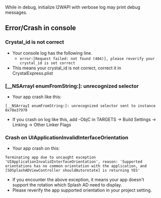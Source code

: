 While in debug, initialize I2WAPI with verbose log may print debug messages.

## Error/Crash in console
### Crystal_id is not correct
- Your console log has the following line.
    - `error:[Request failed: not found (404)], please reverify your crystal_id is set correct`
- This means your crystal_id is not correct, correct it in CrystalExpress.plist

### [__NSArrayI enumFromString:]: unrecognized selector
- Your app crash like this:
```
[__NSArrayI enumFromString:]: unrecognized selector sent to instance 0x78e37970
```
- If you crash on log like this, add -ObjC in TARGETS -> Build Settings -> Linking -> Other Linker Flags

### Crash on UIApplicationInvalidInterfaceOrientation
- Your app crash on this:
```
Terminating app due to uncaught exception 'UIApplicationInvalidInterfaceOrientation', reason: 'Supported orientations has no common orientation with the application, and [SOSplashADViewController shouldAutorotate] is returning YES'
```
- If you encounter the above exception, it means your app doesn't support the rotation which Splash AD need to display.
- Please reverify the app supported orientation in your project setting.
